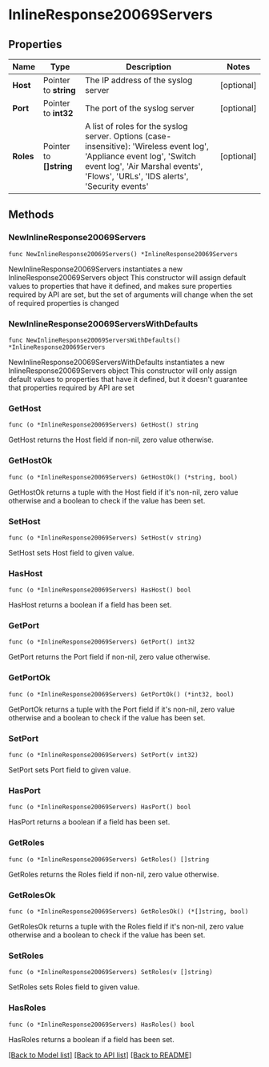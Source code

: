 # InlineResponse20069Servers

## Properties

Name | Type | Description | Notes
------------ | ------------- | ------------- | -------------
**Host** | Pointer to **string** | The IP address of the syslog server | [optional] 
**Port** | Pointer to **int32** | The port of the syslog server | [optional] 
**Roles** | Pointer to **[]string** | A list of roles for the syslog server. Options (case-insensitive): &#39;Wireless event log&#39;, &#39;Appliance event log&#39;, &#39;Switch event log&#39;, &#39;Air Marshal events&#39;, &#39;Flows&#39;, &#39;URLs&#39;, &#39;IDS alerts&#39;, &#39;Security events&#39; | [optional] 

## Methods

### NewInlineResponse20069Servers

`func NewInlineResponse20069Servers() *InlineResponse20069Servers`

NewInlineResponse20069Servers instantiates a new InlineResponse20069Servers object
This constructor will assign default values to properties that have it defined,
and makes sure properties required by API are set, but the set of arguments
will change when the set of required properties is changed

### NewInlineResponse20069ServersWithDefaults

`func NewInlineResponse20069ServersWithDefaults() *InlineResponse20069Servers`

NewInlineResponse20069ServersWithDefaults instantiates a new InlineResponse20069Servers object
This constructor will only assign default values to properties that have it defined,
but it doesn't guarantee that properties required by API are set

### GetHost

`func (o *InlineResponse20069Servers) GetHost() string`

GetHost returns the Host field if non-nil, zero value otherwise.

### GetHostOk

`func (o *InlineResponse20069Servers) GetHostOk() (*string, bool)`

GetHostOk returns a tuple with the Host field if it's non-nil, zero value otherwise
and a boolean to check if the value has been set.

### SetHost

`func (o *InlineResponse20069Servers) SetHost(v string)`

SetHost sets Host field to given value.

### HasHost

`func (o *InlineResponse20069Servers) HasHost() bool`

HasHost returns a boolean if a field has been set.

### GetPort

`func (o *InlineResponse20069Servers) GetPort() int32`

GetPort returns the Port field if non-nil, zero value otherwise.

### GetPortOk

`func (o *InlineResponse20069Servers) GetPortOk() (*int32, bool)`

GetPortOk returns a tuple with the Port field if it's non-nil, zero value otherwise
and a boolean to check if the value has been set.

### SetPort

`func (o *InlineResponse20069Servers) SetPort(v int32)`

SetPort sets Port field to given value.

### HasPort

`func (o *InlineResponse20069Servers) HasPort() bool`

HasPort returns a boolean if a field has been set.

### GetRoles

`func (o *InlineResponse20069Servers) GetRoles() []string`

GetRoles returns the Roles field if non-nil, zero value otherwise.

### GetRolesOk

`func (o *InlineResponse20069Servers) GetRolesOk() (*[]string, bool)`

GetRolesOk returns a tuple with the Roles field if it's non-nil, zero value otherwise
and a boolean to check if the value has been set.

### SetRoles

`func (o *InlineResponse20069Servers) SetRoles(v []string)`

SetRoles sets Roles field to given value.

### HasRoles

`func (o *InlineResponse20069Servers) HasRoles() bool`

HasRoles returns a boolean if a field has been set.


[[Back to Model list]](../README.md#documentation-for-models) [[Back to API list]](../README.md#documentation-for-api-endpoints) [[Back to README]](../README.md)



